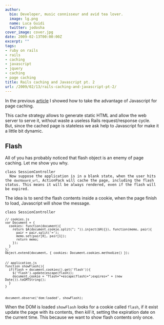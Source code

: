 ```yaml
---
author:
  bio: Developer, music connisseur and avid tea lover.
  image: lg.png
  name: Luca Guidi
  twitter: jodosha
cover_image: cover.jpg
date: 2009-02-13T00:00:00Z
excerpt: ""
tags:
- ruby on rails
- rails
- caching
- javascript
- jquery
- caching
- page caching
title: Rails caching and Javascript pt. 2
url: /2009/02/13/rails-caching-and-javascript-pt-2/
---
```


<p>In the previous <a href="http://jodosha.tumblr.com/2009/02/09/rails-caching-and-javascript-pt-1.html" title="Rails caching and Javascript">article</a> I showed how to take the advantage of Javascript for page caching.</p>
<p>This cache strategy allows to generate static HTML and allow the web server to serve it, without waste a useless Rails request/response cycle. But, since the cached page is stateless we ask help to Javascript for make it a little bit dynamic.</p>

<h2>Flash</h2>
<p>
  All of you has probably noticed that <a>flash</a> object is an enemy of page caching. Let me show you why.<br/><code class="ruby">
class SessionController 
  Now suppose the application is in a blank state, when the user hits the <code>dashboard_url</code>, ActionPack will cache the page, including the flash status. This means it will be always rendered, even if the flash will be expired.
</code></p>
<p>
  The idea is to send the flash contents inside a cookie, when the page finish to load, Javascript will show the message.<br/><code class="ruby">
class SessionController <br/><code lang="javascript">
// cookies.js
var Document = {
  cookies: function(document){
    return $A(document.cookie.split("; ")).inject($H({}), function(memo, pair){
      pair = pair.split('=');
      memo.set(pair[0], pair[1]);
      return memo;
    });
  }
};
Object.extend(document, { cookies: Document.cookies.methodize() });
  </code><br/><code lang="javascript">
// application.js
function showFlash(){
  if(flash = document.cookies().get('flash')){
    $('flash').update(escape(flash));
    document.cookie = "flash="+escape(flash)+";expires=" + (new Date()).toGMTString();
  }
}

document.observe('dom:loaded', showFlash);
  </code>
</code></p>
<p>When the DOM is loaded <code>showFlash</code> looks for a cookie called <code>flash</code>, if it exist update the page with its contents, then <em>kill</em> it, setting the expiration date on the current time. This because we want to show flash contents only once.</p>
